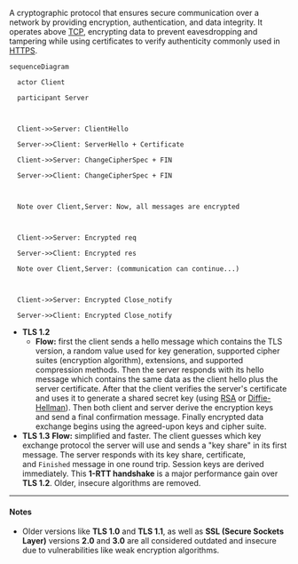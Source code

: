 A cryptographic protocol that ensures secure communication over a network by providing encryption, authentication, and data integrity. It operates above [TCP](./2.05%20Transmission%20Control%20Protocol%20(TCP).md), encrypting data to prevent eavesdropping and tampering while using certificates to verify authenticity commonly used in [HTTPS](./2.07%20Hyper%20Text%20Transfer%20Protocol%20(HTTP).md).

```mermaid
sequenceDiagram

  actor Client

  participant Server

  

  Client->>Server: ClientHello

  Server->>Client: ServerHello + Certificate

  Client->>Server: ChangeCipherSpec + FIN

  Server->>Client: ChangeCipherSpec + FIN

  

  Note over Client,Server: Now, all messages are encrypted

  

  Client->>Server: Encrypted req

  Server->>Client: Encrypted res

  Note over Client,Server: (communication can continue...)

  

  Client->>Server: Encrypted Close_notify

  Server->>Client: Encrypted Close_notify
```
- **TLS 1.2**
	- **Flow:** first the client sends a hello message which contains the TLS version, a random value used for key generation, supported cipher suites (encryption algorithm), extensions, and supported compression methods. Then the server responds with its hello message which contains the same data as the client hello plus the server certificate. After that the client verifies the server's certificate and uses it to generate a shared secret key (using [RSA](../Cryptography/RSA.md) or [Diffie-Hellman](../Cryptography/Diffie-Hellman.md)). Then both client and server derive the encryption keys and send a final confirmation message. Finally encrypted data exchange begins using the agreed-upon keys and cipher suite.
- **TLS 1.3**
	**Flow:** simplified and faster. The client guesses which key exchange protocol the server will use and sends a "key share" in its first message. The server responds with its key share, certificate, and `Finished` message in one round trip. Session keys are derived immediately. This **1-RTT handshake** is a major performance gain over **TLS 1.2**. Older, insecure algorithms are removed.














---

#### **Notes**

- Older versions like **TLS 1.0** and **TLS  1.1**, as well as **SSL (Secure Sockets Layer)** versions **2.0** and **3.0** are all considered outdated and insecure due to vulnerabilities like weak encryption algorithms.